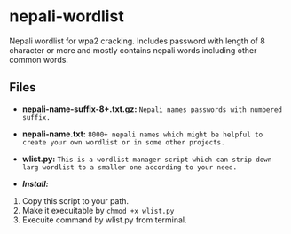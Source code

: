 # nepali-wordlist
Nepali wordlist for wpa2 cracking. Includes password with length of 8 character or more and mostly contains nepali words including other common words.

## Files 
 * __nepali-name-suffix-8+.txt.gz:__
  `Nepali names passwords with numbered suffix.`
 * __nepali-name.txt:__
  `8000+ nepali names which might be helpful to create your own wordlist or in some other projects.`
 * __wlist.py:__
  `This is a wordlist manager script which can strip down larg wordlist to a smaller one according to your need.`
  
  * *__Install:__*
   1. Copy this script to your path.
   2. Make it execuitable by `chmod +x wlist.py`
   3. Execuite command by wlist.py from terminal.
